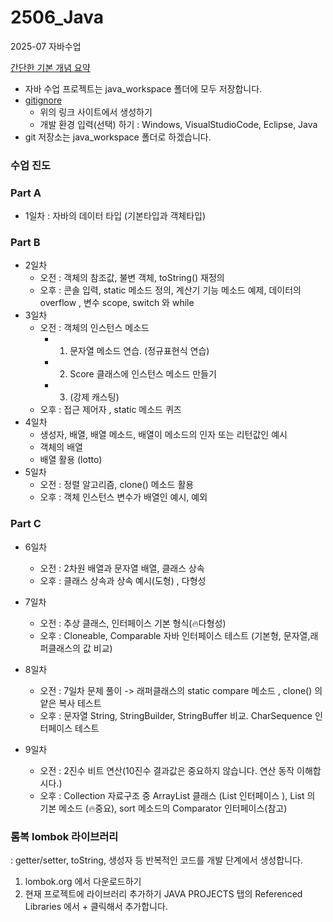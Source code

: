 # 2506_Java

2025-07 자바수업

[간단한 기본 개념 요약](https://github.com/kimsewhee/classTest/tree/main/docs)

- 자바 수업 프로젝트는 java_workspace 폴더에 모두 저장합니다.
- [gitignore](https://www.toptal.com/developers/gitignore/)
  - 위의 링크 사이트에서 생성하기
  - 개발 환경 입력(선택) 하기 : Windows, VisualStudioCode, Eclipse, Java
- git 저장소는 java_workspace 폴더로 하겠습니다.

### 수업 진도

### Part A
- 1일차 : 자바의 데이터 타입 (기본타입과 객체타입)
### Part B
- 2일차
  - 오전 : 객체의 참조값, 불변 객체, toString() 재정의
  - 오후 : 콘솔 입력, static 메소드 정의, 계산기 기능 메소드 예제, 데이터의 overflow , 변수 scope, switch 와 while
- 3일차
  - 오전 : 객체의 인스턴스 메소드 
    - 1) 문자열 메소드 연습. (정규표현식 연습)
    - 2) Score 클래스에 인스턴스 메소드 만들기 
    - 3) (강제 캐스팅)
  - 오후 : 접근 제어자 , static 메소드 퀴즈
- 4일차
  - 생성자, 배열, 배열 메소드, 배열이 메소드의 인자 또는 리턴값인 예시
  - 객체의 배열
  - 배열 활용 (lotto)
- 5일차
  - 오전 : 정렬 알고리즘, clone() 메소드 활용
  - 오후 : 객체 인스턴스 변수가 배열인 예시, 예외
 ### Part C 
- 6일차
  - 오전 : 2차원 배열과 문자열 배열, 클래스 상속
  - 오후 : 클래스 상속과 상속 예시(도형) , 다형성
- 7일차
  - 오전 : 추상 클래스, 인터페이스 기본 형식(🔥다형성)
  - 오후 : Cloneable, Comparable 자바 인터페이스 테스트 (기본형, 문자열,래퍼클래스의 값 비교) 
- 8일차
  - 오전 : 7일차 문제 풀이 -> 래퍼클래스의 static compare 메소드 , clone() 의 얕은 복사 테스트
  - 오후 : 문자열 String, StringBuilder, StringBuffer 비교. CharSequence 인터페이스 테스트  

- 9일차
  - 오전 : 2진수 비트 연산(10진수 결과값은 중요하지 않습니다. 연산 동작 이해합시다.)
  - 오후 : Collection 자료구조 중 ArrayList 클래스 (List 인터페이스 ),
           List 의 기본 메소드 (🔥중요),
           sort 메소드의 Comparator 인터페이스(참고)

### 롬복 lombok 라이브러리 
: getter/setter, toString, 생성자 등 반복적인 코드를 개발 단계에서 생성합니다.
1) lombok.org 에서 다운로드하기
2) 현재 프로젝트에 라이브러리 추가하기
JAVA PROJECTS 탭의 Referenced Libraries 에서 + 클릭해서 추가합니다.
           
